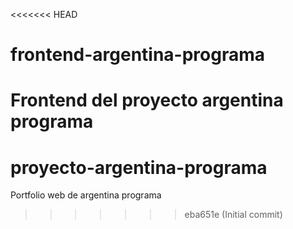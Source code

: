 <<<<<<< HEAD
# frontend-argentina-programa
Frontend del proyecto argentina programa
=======
# proyecto-argentina-programa
Portfolio web de argentina programa
>>>>>>> eba651e (Initial commit)
